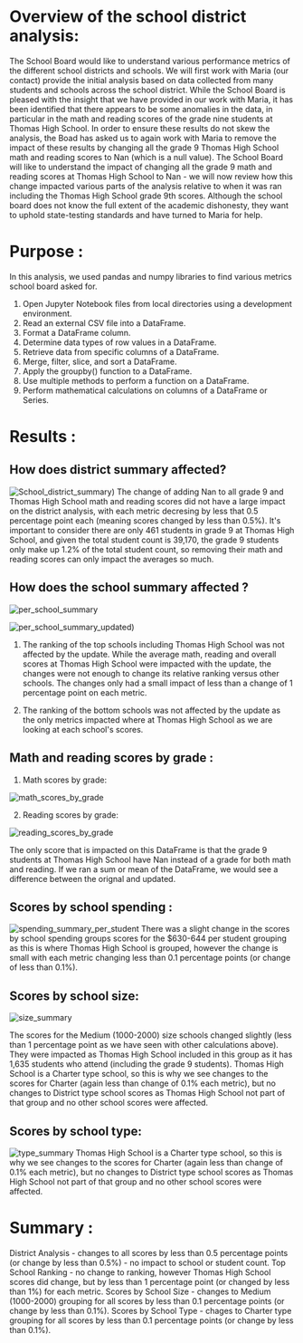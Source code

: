 
# Overview of the school district analysis:
  The School Board would like to understand various performance metrics of the different school districts and schools. We will first work with Maria (our contact) provide the initial analysis based on data collected from many students and schools across the school district.
While the School Board is pleased with the insight that we have provided in our work with Maria, it has been identified that there appears to be some anomalies in the data, in particular in the math and reading scores of the grade nine students at Thomas High School. In order to ensure these results do not skew the analysis, the Boad has asked us to again work with Maria to remove the impact of these results by changing all the grade 9 Thomas High School math and reading scores to Nan (which is a null value).
The School Board will like to understand the impact of changing all the grade 9 math and reading scores at Thomas High School to Nan - we will now review how this change impacted various parts of the analysis relative to when it was ran including the Thomas High School grade 9th scores.
Although the school board does not know the full extent of the academic dishonesty, they want to uphold state-testing standards and have turned to Maria for help.

# Purpose :
  In this analysis,  we used pandas and numpy libraries to find various metrics school board asked for.
1. Open Jupyter Notebook files from local directories using a development environment.
2. Read an external CSV file into a DataFrame.
3. Format a DataFrame column.
4. Determine data types of row values in a DataFrame.
5. Retrieve data from specific columns of a DataFrame.
6. Merge, filter, slice, and sort a DataFrame.
7. Apply the groupby() function to a DataFrame.
8. Use multiple methods to perform a function on a DataFrame.
9. Perform mathematical calculations on columns of a DataFrame or Series.


# Results :

## How does district summary affected?
![School_district_summary)](/Resources/School_district_summary.png)
  The change of adding Nan to all grade 9 and Thomas High School math and reading scores did not have a large impact on the district analysis, with each metric decresing by less that 0.5 percentage point each (meaning scores changed by less than 0.5%). It's important to consider there are only 461 students in grade 9 at Thomas High School, and given the total student count is 39,170, the grade 9 students only make up 1.2% of the total student count, so removing their math and reading scores can only impact the averages so much.

## How does the school summary  affected ?
![per_school_summary](/Resources/per_school_summary.png)

![per_school_summary_updated)](/Resources/per_school_summary_updated.png)

1. The ranking of the top schools including Thomas High School was not affected by the update.
While the average math, reading and overall scores at Thomas High School were impacted with the update, the changes were not enough to change its relative ranking versus other schools. The changes only had a small impact of less than a change of 1 percentage point on each metric.


2. The ranking of the bottom schools was not affected by the update as the only metrics impacted where at Thomas High School as we are looking at each school's scores.


## Math and reading scores by grade :
1. Math scores by grade:

![math_scores_by_grade](/Resources/math_scores_by_grade.png)

2. Reading scores by grade:

![reading_scores_by_grade](/Resources/reading_scores_by_grade.png)

The only score that is impacted on this DataFrame is that the grade 9 students at Thomas High School have Nan instead of a grade for both math and reading. If we ran a sum or mean of the DataFrame, we would see a difference between the orignal and updated.


##  Scores by school spending :
![spending_summary_per_student](/Resources/spending_summary_per_student.png)
 There was a slight change in the scores by school spending groups scores for the $630-644 per student grouping as this is where Thomas High School is grouped, however the change is small with each metric changing less than 0.1 percentage points (or change of less than 0.1%).
 

##  Scores by school size:

![size_summary](/Resources/size_summary.png)

The scores for the Medium (1000-2000) size schools changed slightly (less than 1 percentage point as we have seen with other calculations above). They were impacted as Thomas High School included in this group as it has 1,635 students who attend (including the grade 9 students).
 Thomas High School is a Charter type school, so this is why we see changes to the scores for Charter (again less than change of 0.1% each metric), but no changes to District type school scores as Thomas High School not part of that group and no other school scores were affected.


## Scores by school type:
![type_summary](/Resources/type_summary.png)
Thomas High School is a Charter type school, so this is why we see changes to the scores for Charter (again less than change of 0.1% each metric), but no changes to District type school scores as Thomas High School not part of that group and no other school scores were affected.


# Summary :

District Analysis - changes to all scores by less than 0.5 percentage points (or change by less than 0.5%) - no impact to school or student count.
Top School Ranking - no change to ranking, however Thomas High School scores did change, but by less than 1 percentage point (or changed by less than 1%) for each metric.
Scores by School Size - changes to Medium (1000-2000) grouping for all scores by less than 0.1 percentage points (or change by less than 0.1%).
Scores by School Type - chages to Charter type grouping for all scores by less than 0.1 percentage points (or change by less than 0.1%).
